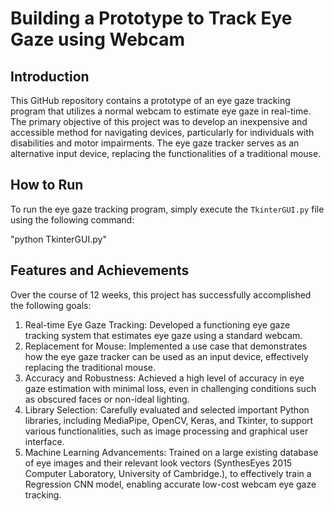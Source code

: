 # Building a Prototype to Track Eye Gaze using Webcam

## Introduction

This GitHub repository contains a prototype of an eye gaze tracking program that utilizes a normal webcam to estimate eye gaze in real-time. The primary objective of this project was to develop an inexpensive and accessible method for navigating devices, particularly for individuals with disabilities and motor impairments. The eye gaze tracker serves as an alternative input device, replacing the functionalities of a traditional mouse.

## How to Run

To run the eye gaze tracking program, simply execute the `TkinterGUI.py` file using the following command:

"python TkinterGUI.py"


## Features and Achievements

Over the course of 12 weeks, this project has successfully accomplished the following goals:

1. Real-time Eye Gaze Tracking: Developed a functioning eye gaze tracking system that estimates eye gaze using a standard webcam.
2. Replacement for Mouse: Implemented a use case that demonstrates how the eye gaze tracker can be used as an input device, effectively replacing the traditional mouse.
3. Accuracy and Robustness: Achieved a high level of accuracy in eye gaze estimation with minimal loss, even in challenging conditions such as obscured faces or non-ideal lighting.
4. Library Selection: Carefully evaluated and selected important Python libraries, including MediaPipe, OpenCV, Keras, and Tkinter, to support various functionalities, such as image processing and graphical user interface.
5. Machine Learning Advancements: Trained on a large existing database of eye images and their relevant look vectors (SynthesEyes 2015 Computer Laboratory, University of Cambridge.), to effectively train a Regression CNN model, enabling accurate low-cost webcam eye gaze tracking.
